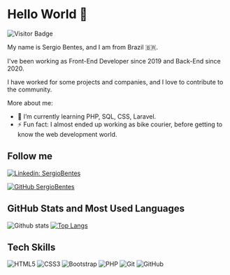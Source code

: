 <!--

### Hi there 👋
**codeatt/codeatt** is a ✨ _special_ ✨ repository because its `README.md` (this file) appears on your GitHub profile.

Here are some ideas to get you started:

- 🔭 I’m currently working on ...
- 🌱 I’m currently learning ...
- 👯 I’m looking to collaborate on ...
- 🤔 I’m looking for help with ...
- 💬 Ask me about ...
- 📫 How to reach me: ...
- 😄 Pronouns: ...
- ⚡ Fun fact: ...
-->

# Hello World 👋

![Visitor Badge](https://visitor-badge.laobi.icu/badge?page_id=codeatt.codeatt)

My name is Sergio Bentes, and I am from Brazil 🇧🇷. 

I've been working as Front-End Developer since 2019 and Back-End since 2020.

I have worked for some projects and companies, and I love to contribute to the community.

More about me:

- 🌱 I’m currently learning PHP, SQL, CSS, Laravel.
- ⚡ Fun fact: I almost ended up working as bike courier, before getting to know the web development world.

## Follow me

[![Linkedin: SergioBentes](https://img.shields.io/badge/-SergioBentes-blue?style=flat-square&logo=Linkedin&logoColor=white&link=https://www.linkedin.com/in/sergiobentes/)](https://www.linkedin.com/in/sergiobentes/)

[![GitHub SergioBentes](https://img.shields.io/github/followers/codeatt?label=follow&style=social)](https://github.com/codeatt)

## GitHub Stats and Most Used Languages

![Github stats](https://github-readme-stats.vercel.app/api?username=codeatt&hide=issues&theme=gruvbox&show_icons=true&hide_border=false&count_private=true&include_all_commits=true&line_height=24.5)
[![Top Langs](https://github-readme-stats.vercel.app/api/top-langs/?username=codeatt&layout=compact&theme=gruvbox&langs_count=10)](https://github.com/codeatt/github-readme-stats)

## Tech Skills

![HTML5](https://img.shields.io/badge/-HTML5-E34F26?style=flat-square&logo=html5&logoColor=white)
![CSS3](https://img.shields.io/badge/-CSS3-1572B6?style=flat-square&logo=css3)
![Bootstrap](https://img.shields.io/badge/-Bootstrap-563D7C?style=flat-square&logo=bootstrap)
![PHP](https://img.shields.io/badge/-PHP-black?style=flat-square&logo=php)
![Git](https://img.shields.io/badge/-Git-black?style=flat-square&logo=git)
![GitHub](https://img.shields.io/badge/-GitHub-181717?style=flat-square&logo=github)
